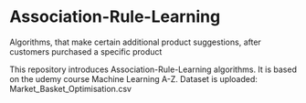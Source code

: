 # Association-Rule-Learning
Algorithms, that make certain additional product suggestions, after customers purchased a specific product  

This repository introduces Association-Rule-Learning algorithms. It is based on the udemy course Machine Learning A-Z. Dataset is uploaded: Market_Basket_Optimisation.csv
